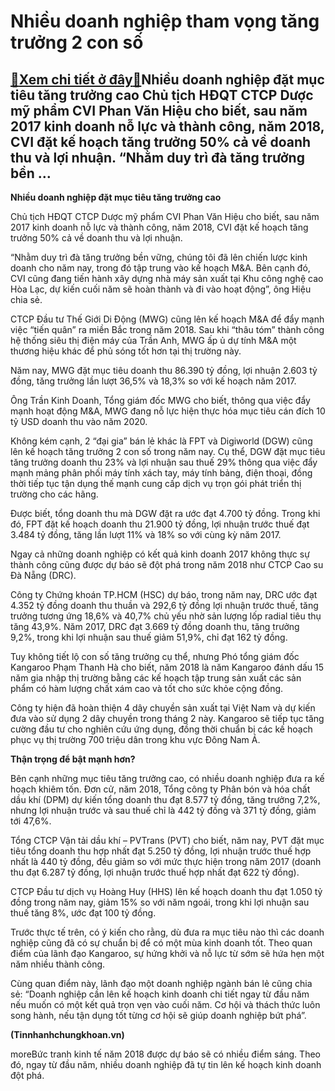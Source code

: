Nhiều doanh nghiệp tham vọng tăng trưởng 2 con số
=================================================

[:gift:Xem chi tiết ở đây:gift:](https://hddtvn.com/nhieu-doanh-nghiep-tham-vong-tang-truong-2-con-so/)Nhiều doanh nghiệp đặt mục tiêu tăng trưởng cao Chủ tịch HĐQT CTCP Dược mỹ phẩm CVI Phan Văn Hiệu cho biết, sau năm 2017 kinh doanh nỗ lực và thành công, năm 2018, CVI đặt kế hoạch tăng trưởng 50% cả về doanh thu và lợi nhuận. “Nhằm duy trì đà tăng trưởng bền …
---------------------------------------------------------------------------------------------------------------------------------------------------------------------------------------------------------------------------------------------------------------------







 






**Nhiều doanh nghiệp đặt mục tiêu tăng trưởng cao**


Chủ tịch HĐQT CTCP Dược mỹ phẩm CVI Phan Văn Hiệu cho biết, sau năm 2017 kinh doanh nỗ lực và thành công, năm 2018, CVI đặt kế hoạch tăng trưởng 50% cả về doanh thu và lợi nhuận.


“Nhằm duy trì đà tăng trưởng bền vững, chúng tôi đã lên chiến lược kinh doanh cho năm nay, trong đó tập trung vào kế hoạch M&A. Bên cạnh đó, CVI cũng đang tiến hành xây dựng nhà máy sản xuất tại Khu công nghệ cao Hòa Lạc, dự kiến cuối năm sẽ hoàn thành và đi vào hoạt động”, ông Hiệu chia sẻ.


CTCP Đầu tư Thế Giới Di Động (MWG) cũng lên kế hoạch M&A để đẩy mạnh việc “tiến quân” ra miền Bắc trong năm 2018. Sau khi “thâu tóm” thành công hệ thống siêu thị điện máy của Trần Anh, MWG ấp ủ dự tính M&A một thương hiệu khác để phủ sóng tốt hơn tại thị trường này.


Năm nay, MWG đặt mục tiêu doanh thu 86.390 tỷ đồng, lợi nhuận 2.603 tỷ đồng, tăng trưởng lần lượt 36,5% và 18,3% so với kế hoạch năm 2017.


Ông Trần Kinh Doanh, Tổng giám đốc MWG cho biết, thông qua việc đẩy mạnh hoạt động M&A, MWG đang nỗ lực hiện thực hóa mục tiêu cán đích 10 tỷ USD doanh thu vào năm 2020.


Không kém cạnh, 2 “đại gia” bán lẻ khác là FPT và Digiworld (DGW) cũng lên kế hoạch tăng trưởng 2 con số trong năm nay. Cụ thể, DGW đặt mục tiêu tăng trưởng doanh thu 23% và lợi nhuận sau thuế 29% thông qua việc đẩy mạnh mảng phân phối máy tính xách tay, máy tính bảng, điện thoại, đồng thời tiếp tục tận dụng thế mạnh cung cấp dịch vụ trọn gói phát triển thị trường cho các hãng.


Được biết, tổng doanh thu mà DGW đặt ra ước đạt 4.700 tỷ đồng. Trong khi đó, FPT đặt kế hoạch doanh thu 21.900 tỷ đồng, lợi nhuận trước thuế đạt 3.484 tỷ đồng, tăng lần lượt 11% và 18% so với cùng kỳ năm 2017.


Ngay cả những doanh nghiệp có kết quả kinh doanh 2017 không thực sự thành công cũng được dự báo sẽ đột phá trong năm 2018 như CTCP Cao su Đà Nẵng (DRC).


Công ty Chứng khoán TP.HCM (HSC) dự báo, trong năm nay, DRC ước đạt 4.352 tỷ đồng doanh thu thuần và 292,6 tỷ đồng lợi nhuận trước thuế, tăng trưởng tương ứng 18,6% và 40,7% chủ yếu nhờ sản lượng lốp radial tiêu thụ tăng 43,9%. Năm 2017, DRC đạt 3.669 tỷ đồng doanh thu, tăng trưởng 9,2%, trong khi lợi nhuận sau thuế giảm 51,9%, chỉ đạt 162 tỷ đồng.


Tuy không tiết lộ con số tăng trưởng cụ thể, nhưng Phó tổng giám đốc Kangaroo Phạm Thanh Hà cho biết, năm 2018 là năm Kangaroo đánh dấu 15 năm gia nhập thị trường bằng các kế hoạch tập trung sản xuất các sản phẩm có hàm lượng chất xám cao và tốt cho sức khỏe cộng đồng.


Công ty hiện đã hoàn thiện 4 dây chuyền sản xuất tại Việt Nam và dự kiến đưa vào sử dụng 2 dây chuyền trong tháng 2 này. Kangaroo sẽ tiếp tục tăng cường đầu tư cho nghiên cứu ứng dụng, đồng thời chuẩn bị các kế hoạch phục vụ thị trường 700 triệu dân trong khu vực Đông Nam Á.










 







**Thận trọng để bật mạnh hơn?**


Bên cạnh những mục tiêu tăng trưởng cao, có nhiều doanh nghiệp đưa ra kế hoạch khiêm tốn. Đơn cử, năm 2018, Tổng công ty Phân bón và hóa chất dầu khí (DPM) dự kiến tổng doanh thu đạt 8.577 tỷ đồng, tăng trưởng 7,2%, nhưng lợi nhuận trước và sau thuế chỉ là 442 tỷ đồng và 371 tỷ đồng, giảm tới 47,6%.


Tổng CTCP Vận tải dầu khí – PVTrans (PVT) cho biết, năm nay, PVT đặt mục tiêu tổng doanh thu hợp nhất đạt 5.250 tỷ đồng, lợi nhuận trước thuế hợp nhất là 440 tỷ đồng, đều giảm so với mức thực hiện trong năm 2017 (doanh thu đạt 6.287 tỷ đồng, lợi nhuận trước thuế hợp nhất đạt 622 tỷ đồng).


CTCP Đầu tư dịch vụ Hoàng Huy (HHS) lên kế hoạch doanh thu đạt 1.050 tỷ đồng trong năm nay, giảm 15% so với năm ngoái, trong khi lợi nhuận sau thuế tăng 8%, ước đạt 100 tỷ đồng.


Trước thực tế trên, có ý kiến cho rằng, dù đưa ra mục tiêu nào thì các doanh nghiệp cũng đã có sự chuẩn bị để có một mùa kinh doanh tốt. Theo quan điểm của lãnh đạo Kangaroo, sự hứng khởi và nỗ lực từ sớm sẽ hứa hẹn một năm nhiều thành công.


Cùng quan điểm này, lãnh đạo một doanh nghiệp ngành bán lẻ cũng chia sẻ: “Doanh nghiệp cần lên kế hoạch kinh doanh chi tiết ngay từ đầu năm nếu muốn có một kết quả trọn vẹn vào cuối năm. Cơ hội và thách thức luôn song hành, nếu tận dụng tốt từng cơ hội sẽ giúp doanh nghiệp bứt phá”.








**(Tinnhanhchungkhoan.vn)**



moreBức tranh kinh tế năm 2018 được dự báo sẽ có nhiều điểm sáng. Theo đó, ngay từ đầu năm, nhiều doanh nghiệp đã tự tin lên kế hoạch kinh doanh đột phá.

